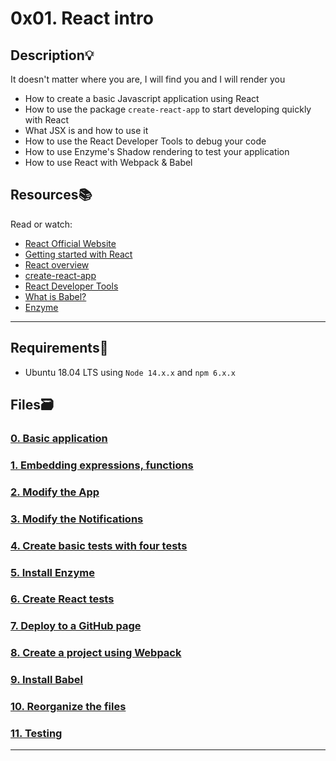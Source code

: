 # 0x01. React intro

## Description:bulb:

It doesn't matter where you are, I will find you and I will render you

- How to create a basic Javascript application using React
- How to use the package `create-react-app` to start developing quickly with React
- What JSX is and how to use it
- How to use the React Developer Tools to debug your code
- How to use Enzyme's Shadow rendering to test your application
- How to use React with Webpack & Babel

## Resources:books:

Read or watch:

- [React Official Website](https://reactjs.org/)
- [Getting started with React](https://www.taniarascia.com/getting-started-with-react/)
- [React overview](https://reactjs.org/docs/getting-started.html)
- [create-react-app](https://github.com/facebook/create-react-app)
- [React Developer Tools](https://chrome.google.com/webstore/detail/react-developer-tools/fmkadmapgofadopljbjfkapdkoienihi)
- [What is Babel?](https://babeljs.io/docs/en/)
- [Enzyme](https://enzymejs.github.io/enzyme/docs/api/shallow.html)

---

## Requirements:hammer:

- Ubuntu 18.04 LTS using `Node 14.x.x` and `npm 6.x.x`

## Files:card_file_box:

### [0. Basic application](./task_0/dashboard/src/App.js)

### [1. Embedding expressions, functions](./task_1/dashboard/src/App.js)

### [2. Modify the App](./task_2/dashboard/src/App.js)

### [3. Modify the Notifications](./task_2/dashboard/src/Notifications.js)

### [4. Create basic tests with four tests](./task_3/dashboard/src/utils.test.js)

### [5. Install Enzyme](./task_3/dashboard/src/setupTests.js)

### [6. Create React tests](./task_3/dashboard/src/App.test.js)

### [7. Deploy to a GitHub page](./task_4/)

### [8. Create a project using Webpack](./task_5/dashboard/config/webpack.config.js)

### [9. Install Babel](./task_5/dashboard/.babelrc)

### [10. Reorganize the files](./task_5/dashboard/src/App/App.js)

### [11. Testing](./task_5/dashboard/package.json)

---
